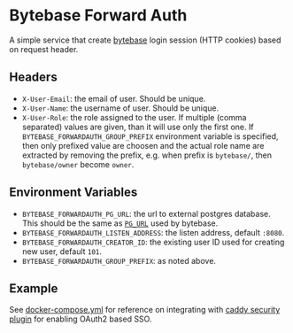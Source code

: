 # Bytebase Forward Auth

A simple service that create [bytebase](https://www.bytebase.com/) login session (HTTP cookies) based on request header.

## Headers

- `X-User-Email`: the email of user. Should be unique.
- `X-User-Name`: the username of user. Should be unique.
- `X-User-Role`: the role assigned to the user. If multiple (comma separated) values are given, than it will use only the first one. If `BYTEBASE_FORWARDAUTH_GROUP_PREFIX` environment variable is specified, then only prefixed value are choosen and the actual role name are extracted by removing the prefix, e.g. when prefix is `bytebase/`, then `bytebase/owner` become `owner`.

## Environment Variables

- `BYTEBASE_FORWARDAUTH_PG_URL`: the url to external postgres database. This should be the same as [`PG_URL`](https://www.bytebase.com/docs/get-started/install/external-postgres/#:~:text=pg%20or%20pass-,PG_URL,-environment%20variable%20to) used by bytebase.
- `BYTEBASE_FORWARDAUTH_LISTEN_ADDRESS`: the listen address, default `:8080`.
- `BYTEBASE_FORWARDAUTH_CREATOR_ID`:  the existing user ID used for creating new user, default `101`.
- `BYTEBASE_FORWARDAUTH_GROUP_PREFIX`: as noted above.

## Example

See [docker-compose.yml](./docker-compose.yml) for reference on integrating with [caddy security plugin](https://authp.github.io/) for enabling OAuth2 based SSO.

